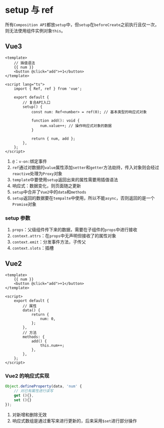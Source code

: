 # setup 与 ref

所有`Composition API`都放`setup`中，但`setup`在`beforeCreate`之前执行且仅一次，则无法使用组件实例对象`this`。

## Vue3

```vue
<template>
    // 插值语法
    {{ num }}
    <button @click="add">+1</button>
</template>

<script lang="ts">
    import { Ref, ref } from 'vue';

    export default {
        // 复合API入口
        setup() {
            const num: Ref<number> = ref(0); // 基本类型的响应式对象

            function add(): void {
                num.value++; // 操作响应式对象的数据
            }

            return { num, add };
        },
    };
</script>
```

1. `@`：`v-on:`绑定事件
2. `ref`通过对数据的`value`属性添加`setter`和`getter`方法劫持，传入对象则会经过`reactive`处理为`Proxy`对象
3. `template`中要使用`setup`返回出来的属性需要用插值语法
4. 响应式：数据变化，则页面随之更新
5. `setup`中合并了`Vue2`中的`data`和`methods`
6. `setup`返回的数据要在`tempalte`中使用，所以不能`async`，否则返回的是一个`Promise`对象

### setup 参数

1. `props`：父级组件传下来的数据，需要在子组件的`props`中进行接收
2. `context.attrs`：在`props`中无声明但接收了的属性对象
3. `context.emit`：分发事件方法，子传父
4. `context.slots`：插槽

## Vue2

```vue
<template>
    {{ num }}
    <button @click="add">+1</button>
</template>

<script>
    export default {
        // 属性
        data() {
            return {
                num: 0,
            };
        },
        // 方法
        methods: {
            add() {
                this.num++;
            },
        },
    };
</script>
```

### Vue2 的响应式实现

```ts
Object.defineProperty(data, 'num' {
    // 对已有属性进行读写
    get (){},
    set (){}
});
```

1. 对新增和删除无效
2. 响应式数组是通过重写来进行更新的，后来采用`$set`进行部分操作
